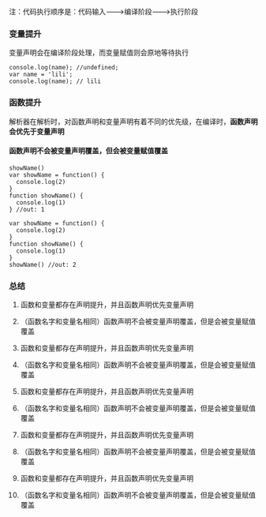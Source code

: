 注：代码执行顺序是：代码输入--->编译阶段--->执行阶段

### 变量提升

变量声明会在编译阶段处理，而变量赋值则会原地等待执行

```
console.log(name); //undefined;
var name = 'lili';
console.log(name); // lili
```

### 函数提升

解析器在解析时，对函数声明和变量声明有着不同的优先级，在编译时，**函数声明会优先于变量声明**

#### 函数声明不会被变量声明覆盖，但会被变量赋值覆盖

```
showName()
var showName = function() {
  console.log(2)
}
function showName() {
  console.log(1)
} //out: 1
```

```
var showName = function() {
  console.log(2)
}
function showName() {
  console.log(1)
}
showName() //out: 2
```

### 总结

1. 函数和变量都存在声明提升，并且函数声明优先变量声明
2. （函数名字和变量名相同）函数声明不会被变量声明覆盖，但是会被变量赋值覆盖

3. 函数和变量都存在声明提升，并且函数声明优先变量声明
4. （函数名字和变量名相同）函数声明不会被变量声明覆盖，但是会被变量赋值覆盖
5. 函数和变量都存在声明提升，并且函数声明优先变量声明
6. （函数名字和变量名相同）函数声明不会被变量声明覆盖，但是会被变量赋值覆盖
7. 函数和变量都存在声明提升，并且函数声明优先变量声明
8. （函数名字和变量名相同）函数声明不会被变量声明覆盖，但是会被变量赋值覆盖
9. 函数和变量都存在声明提升，并且函数声明优先变量声明
10. （函数名字和变量名相同）函数声明不会被变量声明覆盖，但是会被变量赋值覆盖
